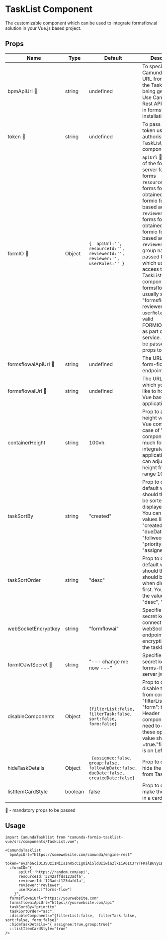 # TaskList Component

The customizable component which can be used to integrate formsflow.ai
solution in your Vue.js based project. 

## Props

| Name | Type |  Default | Description |
| --- | --   | --- | ------- |
|  bpmApiUrl :triangular_flag_on_post: | string | undefined | To specify the Camunda Rest API URL from which the TaskList is being generated. Use Camunda Rest API URL used in formsflow.ai installation.|
|  token :triangular_flag_on_post:  | string | undefined | To pass the JWT token used for authorising TaskList component.|
|  formIO :triangular_flag_on_post: | Object | `{  apiUrl:'',  resourceId:'', reviewerId:'',  reviewer:'', userRoles:'' }` | `apiUrl` 🚩 The URL of the form.io server for showing forms<br/> `resourceId` 🚩 User forms form-Id obtained from formio for role based access. <br/> `reviewerId` 🚩  User forms form-Id obtained from formio for role based access. <br/> `reviewer` 🚩 The group name passed to specify which user has access to the TaskList component. In formsflow.ai, it usually set as "formsflow-reviewer" <br/> `userRoles` 🚩 The valid FORMIO_ROLES as part of formio service. It should be passed as props to user |
| formsflowaiApiUrl :triangular_flag_on_post: | string | undefined | The URL of the form-flow API  endpoint.|
| formsflowaiUrl :triangular_flag_on_post: | string | undefined | The URL endpoint which you would like to host your Vue based application.|
| containerHeight | string | 100vh | Prop to adjust the height values of Vue component, in case of Vue component is too much for your integrated application. You can adjust the height from the range 100-400 |
| taskSortBy | string | "created" | Prop to decide by default what value should the tasks be sorted when displayed at first. You can use the values like - "created", "dueDate", "follweowUpDate", "priority", "name", "assignee" |
| taskSortOrder  | string | "desc" | Prop to decide by default what value should the tasks should be ordered when displayed at first. You can use the values like - "desc", "asc" |
| webSocketEncryptkey | string | "formflowai" | Specifies the secret key used to connect to webSocket endpoint for encrypting keys in the taskList |
| formIOJwtSecret :triangular_flag_on_post: | string | "--- change me now ---" | Specifies the secret key used in forms-flow-forms server jwt secret |
| disableComponents  | Object | `{filterList:false,  filterTask:false, sort:false, form:false}` | Prop to decide to disable the option from components. "filterList", "sort", "form": these are Header component. if you need to disable these option the value should be =true."filterTask" is on Left side. |
| hideTaskDetails  | Object | ` {assignee:false, group:false, followUpDate:false, dueDate:false, createdDate:false}` | Prop to decide to hide the option from Task Details|
| listItemCardStyle  | boolean |false |Prop to decide to make the list item in a card style |


:triangular_flag_on_post: - mandatory props to be passed

## Usage

```
import CamundaTasklist from "camunda-formio-tasklist-vue/src/components/TaskList.vue";

<CamundaTasklist
  bpmApiUrl="https://somewebsite.com/camunda/engine-rest"
  token="eyJhbGciOiJSUzI1NiIsInR5cCIgOiAiSldUIiwia2lkIiA6ICJrYTFKalB6Vy1EaHNFSE9vd2NZVHRJdW9sR3FqT0NhN1NYV0RFc"
  :formIO="{ 
      apiUrl:'https://random.com/api', 
      resourceId:'3242affds123adfa',
      reviewerId:'123adsf123dafd1a', 
      reviewer:'reviewer',
      userRoles:["forms-flow"] 
    }",
  formsflowaiUrl="https://yourwebsite.com"
  formsflowaiApiUrl="https://yourwebsite.com/api"
  taskSortBy="priority"
  taskSortOrder="asc",
  :disableComponents="{filterList:false,  filterTask:false, sort:false, form:false}"
  :hideTaskDetails="{ assignee:true,group:true}"
  ::listItemCardStyle="true" 
/>
```
